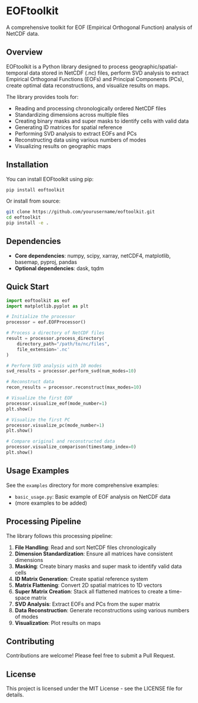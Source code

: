 # EOFtoolkit

A comprehensive toolkit for EOF (Empirical Orthogonal Function) analysis of NetCDF data.

## Overview

EOFtoolkit is a Python library designed to process geographic/spatial-temporal data stored in NetCDF (.nc) files, perform SVD analysis to extract Empirical Orthogonal Functions (EOFs) and Principal Components (PCs), create optimal data reconstructions, and visualize results on maps.

The library provides tools for:

- Reading and processing chronologically ordered NetCDF files
- Standardizing dimensions across multiple files
- Creating binary masks and super masks to identify cells with valid data
- Generating ID matrices for spatial reference
- Performing SVD analysis to extract EOFs and PCs
- Reconstructing data using various numbers of modes
- Visualizing results on geographic maps

## Installation

You can install EOFtoolkit using pip:

```bash
pip install eoftoolkit
```

Or install from source:

```bash
git clone https://github.com/yourusername/eoftoolkit.git
cd eoftoolkit
pip install -e .
```

## Dependencies

- **Core dependencies**: numpy, scipy, xarray, netCDF4, matplotlib, basemap, pyproj, pandas
- **Optional dependencies**: dask, tqdm

## Quick Start

```python
import eoftoolkit as eof
import matplotlib.pyplot as plt

# Initialize the processor
processor = eof.EOFProcessor()

# Process a directory of NetCDF files
result = processor.process_directory(
    directory_path="/path/to/nc/files",
    file_extension='.nc'
)

# Perform SVD analysis with 10 modes
svd_results = processor.perform_svd(num_modes=10)

# Reconstruct data
recon_results = processor.reconstruct(max_modes=10)

# Visualize the first EOF
processor.visualize_eof(mode_number=1)
plt.show()

# Visualize the first PC
processor.visualize_pc(mode_number=1)
plt.show()

# Compare original and reconstructed data
processor.visualize_comparison(timestamp_index=0)
plt.show()
```

## Usage Examples

See the `examples` directory for more comprehensive examples:

- `basic_usage.py`: Basic example of EOF analysis on NetCDF data
- (more examples to be added)

## Processing Pipeline

The library follows this processing pipeline:

1. **File Handling**: Read and sort NetCDF files chronologically
2. **Dimension Standardization**: Ensure all matrices have consistent dimensions
3. **Masking**: Create binary masks and super mask to identify valid data cells
4. **ID Matrix Generation**: Create spatial reference system
5. **Matrix Flattening**: Convert 2D spatial matrices to 1D vectors
6. **Super Matrix Creation**: Stack all flattened matrices to create a time-space matrix
7. **SVD Analysis**: Extract EOFs and PCs from the super matrix
8. **Data Reconstruction**: Generate reconstructions using various numbers of modes
9. **Visualization**: Plot results on maps

## Contributing

Contributions are welcome! Please feel free to submit a Pull Request.

## License

This project is licensed under the MIT License - see the LICENSE file for details.